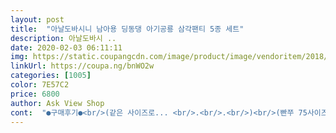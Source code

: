 ```yaml
---
layout: post 
title:  "아날도바시니 남아용 딩동댕 아기공룡 삼각팬티 5종 세트" 
description: 아날도바시 ..
date: 2020-02-03 06:11:11 
img: https://static.coupangcdn.com/image/product/image/vendoritem/2018/10/25/3733003135/757063fe-e0b8-489c-9d77-79261615522c.jpg 
linkUrl: https://coupa.ng/bnWO2w 
categories: [1005] 
color: 7E57C2 
price: 6800 
author: Ask View Shop 
cont:  "●구매후기●<br/>(같은 사이즈로... <br/>.<br/>.<br/>)<br/>(빤쭈 75사이즈 예쁘게 적당히 잘 맞음)<br/>* 아이가 올 해 8살 / 키 135cm / 몸무게 대략 27kg<br/>* 인따르시아 우주 자동차 빤쭈랑 함께 구매했는데~<br/>* 진한 계열 빤쭈가 물빠짐이 심하다는 후기를 보고 미온수에 따로 손빨래를 했는데 잉????<br/>* 후기들이 들쑥날쑥 거려 내심 불안했는데~<br/><br/> -  사이즈: 80<br/><br/> - 제품명 : 아날도바시니 <br/> - 아기공룡 남삼각<br/>0(^^)0 0(__)0 0(^^)0<br/>5세 아들 팬티 꽉 껴서 새로 구입했어요<br/>5세 아이 팬티 주문했는데 크게보이네요<br/>_ 가격 : 5,900원<br/>_ 섬유 혼용율 : 면 100%<br/>● 배송 ●<br/>● 제품 후기 ●<br/>● 총평 ●<br/>그냥 새옷에서 나는 그런 냄새에요.<br/><br/>그리고 크기가 팬티마다 조금씩 다르네요 ㅎ<br/>근데 촌스러운거도 있긴하네요 ㅋ<br/>남아들 공룡, 로봇 좋아하잖아요.<br/> ㅋㅋㅋㅋㅋ<br/>땀차고 찝찝하다고 해서 한 사이즈 크게 주문했는데~<br/>로켓와우 따랑합니다.<br/> ^0^<br/>면 100%라 금방 낡겠지만 아이 피부엔 더할나위 없이 좋은 거 같음.<br/><br/>면이라 건조기에 돌려도 크게 변형이 되거나 하지 않을듯 해서 선뜻 구입하였어요<br/>면혼방을 구입하니 보풀이생겨서 이번엔 면 100프로인 이 제품을 구입 했어요<br/>무던하게 한 해 입히기 좋을 듯~ ^0^<br/>무엇보다 아이가 좋아해요.<br/> ^^<br/>물 빠짐 심하지 않던대요?<br/>박음질도 무던하며~<br/>받고 보니 제품 자체는 깨끗합니다.<br/><br/>사진 첨부했으니 참고하고 구매하세요.<br/> ^^<br/>색상도 다양하고 맘에 들어요~^^<br/>색상이 많이 알록달록 하긴 해요<br/>아무튼 순면이라 제품은 괜찮을거라 예상하구요<br/>어두운 옷감에서 그냥저냥 나오는 물빠짐이랄까요?<br/>여름엔 빤쭈를 딱 맞게 입히면~<br/>오늘도 여윽시 새벽배송을 해주셨군요.<br/><br/>워낙 콩나물 같은 아이기도 하고,<br/>은은한 색상이 깨끗하고 좋긴한데 그래도 어린아이니 요렇게 틔는거 입혀줘도 괜찮을듯 해요<br/>이 가격이면 꽤 괜찮은 제품!!<br/>인따르시아 보다 밑위가 짧은 반면 폭이 넓습니다.<br/><br/>입혀보고 추가 상품평을 올리도록 할게요~<br/>재구매 의사 있음.<br/><br/>저희 첫째아이가 입어도 될듯 합니다<br/>조금 크지만 그럭저럭 낙낙하게 잘 맞습니다.<br/> ^0^<br/>쿠팡과 쿠팡 기사님께 감사의 말을 전합니다.<br/> ㅋㅋㅋㅋ<br/>특유의 새냄새? 석유냄새?가 나긴 하지만 심하지 않습니다.<br/><br/>팬티 각각 비닐 포장이 되어 있고~<br/>한 두번 손빨래하면 괜찮을 거 같아요.<br/><br/>" 
---
```


